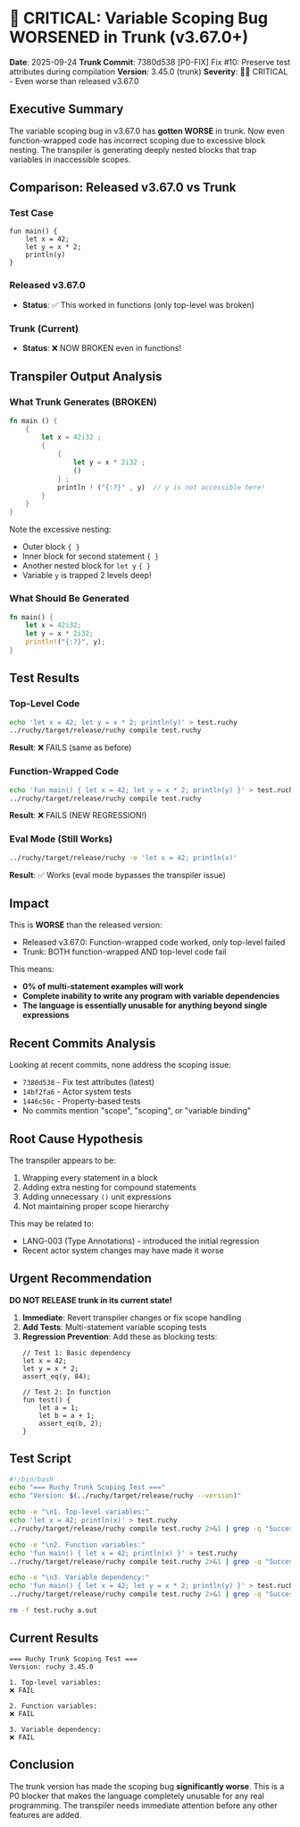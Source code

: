 # 🚨 CRITICAL: Variable Scoping Bug WORSENED in Trunk (v3.67.0+)

**Date**: 2025-09-24
**Trunk Commit**: 7380d538 [P0-FIX] Fix #10: Preserve test attributes during compilation
**Version**: 3.45.0 (trunk)
**Severity**: 🔴🔴 CRITICAL - Even worse than released v3.67.0

## Executive Summary

The variable scoping bug in v3.67.0 has **gotten WORSE** in trunk. Now even function-wrapped code has incorrect scoping due to excessive block nesting. The transpiler is generating deeply nested blocks that trap variables in inaccessible scopes.

## Comparison: Released v3.67.0 vs Trunk

### Test Case
```ruchy
fun main() {
    let x = 42;
    let y = x * 2;
    println(y)
}
```

### Released v3.67.0
- **Status**: ✅ This worked in functions (only top-level was broken)

### Trunk (Current)
- **Status**: ❌ NOW BROKEN even in functions!

## Transpiler Output Analysis

### What Trunk Generates (BROKEN)
```rust
fn main () {
    {
        let x = 42i32 ;
        {
            {
                let y = x * 2i32 ;
                ()
            } ;
            println ! ("{:?}" , y)  // y is not accessible here!
        }
    }
}
```

Note the excessive nesting:
- Outer block `{ }`
- Inner block for second statement `{ }`
- Another nested block for `let y` `{ }`
- Variable `y` is trapped 2 levels deep!

### What Should Be Generated
```rust
fn main() {
    let x = 42i32;
    let y = x * 2i32;
    println!("{:?}", y);
}
```

## Test Results

### Top-Level Code
```bash
echo 'let x = 42; let y = x * 2; println(y)' > test.ruchy
../ruchy/target/release/ruchy compile test.ruchy
```
**Result**: ❌ FAILS (same as before)

### Function-Wrapped Code
```bash
echo 'fun main() { let x = 42; let y = x * 2; println(y) }' > test.ruchy
../ruchy/target/release/ruchy compile test.ruchy
```
**Result**: ❌ FAILS (NEW REGRESSION!)

### Eval Mode (Still Works)
```bash
../ruchy/target/release/ruchy -e 'let x = 42; println(x)'
```
**Result**: ✅ Works (eval mode bypasses the transpiler issue)

## Impact

This is **WORSE** than the released version:
- Released v3.67.0: Function-wrapped code worked, only top-level failed
- Trunk: BOTH function-wrapped AND top-level code fail

This means:
- **0% of multi-statement examples will work**
- **Complete inability to write any program with variable dependencies**
- **The language is essentially unusable for anything beyond single expressions**

## Recent Commits Analysis

Looking at recent commits, none address the scoping issue:
- `7380d538` - Fix test attributes (latest)
- `14bf2fa6` - Actor system tests
- `1446c56c` - Property-based tests
- No commits mention "scope", "scoping", or "variable binding"

## Root Cause Hypothesis

The transpiler appears to be:
1. Wrapping every statement in a block
2. Adding extra nesting for compound statements
3. Adding unnecessary `()` unit expressions
4. Not maintaining proper scope hierarchy

This may be related to:
- LANG-003 (Type Annotations) - introduced the initial regression
- Recent actor system changes may have made it worse

## Urgent Recommendation

**DO NOT RELEASE trunk in its current state!**

1. **Immediate**: Revert transpiler changes or fix scope handling
2. **Add Tests**: Multi-statement variable scoping tests
3. **Regression Prevention**: Add these as blocking tests:
   ```ruchy
   // Test 1: Basic dependency
   let x = 42;
   let y = x * 2;
   assert_eq(y, 84);

   // Test 2: In function
   fun test() {
       let a = 1;
       let b = a + 1;
       assert_eq(b, 2);
   }
   ```

## Test Script

```bash
#!/bin/bash
echo "=== Ruchy Trunk Scoping Test ==="
echo "Version: $(../ruchy/target/release/ruchy --version)"

echo -e "\n1. Top-level variables:"
echo 'let x = 42; println(x)' > test.ruchy
../ruchy/target/release/ruchy compile test.ruchy 2>&1 | grep -q "Successfully" && echo "✅ PASS" || echo "❌ FAIL"

echo -e "\n2. Function variables:"
echo 'fun main() { let x = 42; println(x) }' > test.ruchy
../ruchy/target/release/ruchy compile test.ruchy 2>&1 | grep -q "Successfully" && echo "✅ PASS" || echo "❌ FAIL"

echo -e "\n3. Variable dependency:"
echo 'fun main() { let x = 42; let y = x * 2; println(y) }' > test.ruchy
../ruchy/target/release/ruchy compile test.ruchy 2>&1 | grep -q "Successfully" && echo "✅ PASS" || echo "❌ FAIL"

rm -f test.ruchy a.out
```

## Current Results
```
=== Ruchy Trunk Scoping Test ===
Version: ruchy 3.45.0

1. Top-level variables:
❌ FAIL

2. Function variables:
❌ FAIL

3. Variable dependency:
❌ FAIL
```

## Conclusion

The trunk version has made the scoping bug **significantly worse**. This is a P0 blocker that makes the language completely unusable for any real programming. The transpiler needs immediate attention before any other features are added.